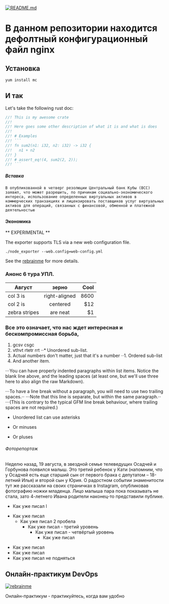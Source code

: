 [![README.md](https://upload.wikimedia.org/wikipedia/commons/6/60/United_States_Air_Force_Parachutist_Badge.svg)](https://rebrainme.com/devops/)



# В данном репозитории находится дефолтный конфигурационный файл nginx


## Установка

```sh
yum install mc
```
## И так

Let's take the following rust doc:

```rust
//! This is my awesome crate
//!
//! Here goes some other description of what it is and what is does
//!
//! # Examples
//! ```
//! fn sum2(n1: i32, n2: i32) -> i32 {
//!   n1 + n2
//! }
//! # assert_eq!(4, sum2(2, 2));
//! ```
```

##### Вставка
~~~
В опубликованной в четверг резолюции Центральный банк Кубы (BCC) заявил, что может разрешить, по причинам социально-экономического интереса, использование определенных виртуальных активов в коммерческих транзакциях и лицензировать поставщиков услуг виртуальных активов для операций, связанных с финансовой, обменной и платежной деятельностью
~~~

#### Экономика

** EXPERIMENTAL **

The exporter supports TLS via a new web configuration file.

```console
./node_exporter --web.config=web-config.yml
```

See the [rebrainme](https://rebrainme.com/devops/) for more details.






### Анонс 6 тура УПЛ.

|    Август     |   зерно       | Cool  |
| ------------- |:-------------:| -----:|
| col 3 is      | right-aligned | 8600 |
| col 2 is      | centered      |   $12 |
| zebra stripes | are neat      |    $1 |




### Все это означает, что нас ждет интересная и бескомпромиссная борьба,

1. gcsv csgc
2. vthvt rtetr rrt
⋅⋅* Unordered sub-list. 
1. Actual numbers don't matter, just that it's a number
⋅⋅1. Ordered sub-list
4. And another item.

⋅⋅⋅You can have properly indented paragraphs within list items. Notice the blank line above, and the leading spaces (at least one, but we'll use three here to also align the raw Markdown).

⋅⋅⋅To have a line break without a paragraph, you will need to use two trailing spaces.⋅⋅
⋅⋅⋅Note that this line is separate, but within the same paragraph.⋅⋅
⋅⋅⋅(This is contrary to the typical GFM line break behaviour, where trailing spaces are not required.)

* Unordered list can use asterisks
- Or minuses
+ Or pluses




###### Фоторепортаж

Неделю назад, 19 августа, в звездной семье телеведущих Осадчей и Горбунова появился малыш. Это третий ребенок у Кати (напомним, что у Осадчей есть еще старший сын от первого брака с депутатом – 18-летний Илья) и второй сын у Юрия. О радостном событии знаменитости тут же рассказали на своих страничках в Instagram, опубликовав фотографию ножки младенца. Лицо малыша пара пока показывать не стала, зато 4-летнего Ивана родители наконец-то представили публике.




- Как уже писал l
+ Как уже писал 
  + Как уже писал  2 пробела
    + Как уже писал  - третий уровень
      + Как уже писал  - четвёртый уровень
        + Как уже писал 
* Как уже писал 
 * Как уже писал 
  * Как уже писал  не подняться

## Онлайн-практикум DevOps

[![rebrainme](https://encrypted-tbn0.gstatic.com/images?q=tbn:ANd9GcQ6JHHhIutbwnMkDjEhIEOZ4gIYROcufq0ByA&usqp=CAU)](https://youtu.be/8m5AeVkdhV0)



<dl>
  <dt>Онлайн-практикум -
практикуйтесь, когда вам удобно</dt>
</dl>

[travis-rebrainme]: https://rebrainme.com/devops/
[hub-rebrainme]: https://rebrainme.com/devops/
[circleci-rebrainme]: https://rebrainme.com/devops/
[quay-rebrainme]: https://rebrainme.com/devops/
[goreportcard-rebrainme]: https://rebrainme.com/devops/
